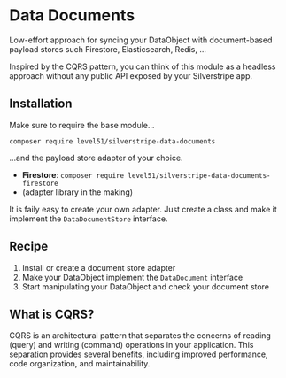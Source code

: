 # Data Documents

Low-effort approach for syncing your DataObject with document-based payload stores such
Firestore, Elasticsearch, Redis, ...

Inspired by the CQRS pattern, you can think of this module as a headless approach
without any public API exposed by your Silverstripe app.

## Installation

Make sure to require the base module...

```
composer require level51/silverstripe-data-documents
```

...and the payload store adapter of your choice.

- **Firestore**: `composer require level51/silverstripe-data-documents-firestore`
- (adapter library in the making)

It is faily easy to create your own adapter. Just create a class and make it
implement the `DataDocumentStore` interface.

## Recipe

1. Install or create a document store adapter
2. Make your DataObject implement the `DataDocument` interface
3. Start manipulating your DataObject and check your document store

## What is CQRS?

CQRS is an architectural pattern that separates the concerns of reading (query) and
writing (command) operations in your application. This separation provides several benefits,
including improved performance, code organization, and maintainability.
